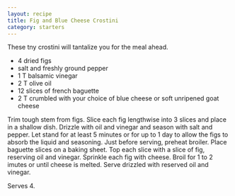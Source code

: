 ```yaml
---
layout: recipe
title: Fig and Blue Cheese Crostini
category: starters
---
```

These tny crostini will tantalize you for the meal ahead.
- 4 dried figs
- salt and freshly ground pepper
- 1 T balsamic vinegar
- 2 T olive oil
- 12 slices of french baguette
- 2 T crumbled with your choice of blue cheese or soft unripened goat cheese

Trim tough stem from figs. Slice each fig lengthwise into 3 slices and place in a shallow dish. 
Drizzle with oil and vinegar and season with salt and pepper. 
Let stand for at least 5 minutes or for up to 1 day to allow the figs to absorb the liquid and seasoning.
Just before serving, preheat broiler. 
Place baguette slices on a baking sheet. Top each slice with a slice of fig, reserving oil and vinegar. Sprinkle each fig with cheese.
Broil for 1 to 2 imutes or until cheese is melted.
Serve drizzled with reserved oil and vinegar.

Serves 4.
